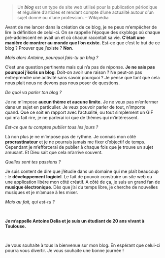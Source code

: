 > Un _**blog**_ est un type de site web utilisé pour la publication périodique et régulière d&#8217;articles et rendant compte d&#8217;une actualité autour d&#8217;un sujet donné ou d&#8217;une profession. &#8211; Wikipédia

Avant de me lancer dans la création de ce blog, je ne peux m&#8217;empêcher de lire la définition de celui-ci. On se rappelle l&#8217;époque des skyblogs où chaque pré-adolescent en avait un et où chacun racontait sa vie. **C&#8217;était une manière de montrer au monde que l&#8217;on existe.** Est-ce que c&#8217;est le but de ce blog ? Prouver que j&#8217;existe ? **Non**.

_Mais alors Antoine, pourquoi fais-tu un blog ?_

C&#8217;est une question pertinente mais qui n&#8217;a pas de réponse. **Je ne sais pas pourquoi j&#8217;écris un blog**. Doit-on avoir une raison ? Ne peut-on pas entreprendre une activité sans savoir pourquoi ? Je pense que tant que cela nous plait nous ne devons pas nous poser de questions.

_De quoi va parler ton blog ?_

Je ne m&#8217;impose **aucun thème et aucune limite.** Je ne veux pas m&#8217;enfermer dans un sujet en particulier. Je veux pouvoir parler de tout, n&#8217;importe quand. Que ce soit en rapport avec l&#8217;actualité, ou tout simplement un GIF qui m&#8217;a fait rire, je ne parlerai ici que de thèmes qui m&#8217;intéressent.

_Est-ce que tu comptes publier tous les jours ?_

Là non plus je ne m&#8217;impose pas de rythme. Je connais mon côté **[procrastinateur][1]** et je ne pourrais jamais me fixer d&#8217;objectif de temps. Cependant je m&#8217;efforcerai de publier à chaque fois que je trouve un sujet amusant. Et Dieu sait que cela m&#8217;arrive souvent.

_Quelles sont tes passions ?_

Je suis content de dire que j&#8217;étudie dans un domaine qui me plaît beaucoup : le **développement logiciel**. Le fait de pouvoir construire un site web ou une application libère mon côté créatif. A côté de ça, je suis un grand fan de **musique électronique**. Dès que j&#8217;ai du temps libre, je cherche de nouvelles musiques et je m&#8217;amuse à les mixer.

_Mais au fait, qui est-tu ?_

&nbsp;

**Je m&#8217;appelle Antoine Delia et je suis un étudiant de 20 ans vivant à Toulouse.**

&nbsp;

Je vous souhaite à tous la bienvenue sur mon blog. En espérant que celui-ci pourra vous divertir. Je vous souhaite une bonne journée !

 [1]: https://blog.antoinedelia.fr/2017/02/07/just-do-it/